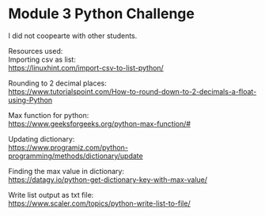 # Module 3 Python Challenge

I did not coopearte with other students.

Resources used:</br>
Importing csv as list:</br>
https://linuxhint.com/import-csv-to-list-python/

Rounding to 2 decimal places:</br>
https://www.tutorialspoint.com/How-to-round-down-to-2-decimals-a-float-using-Python

Max function for python:</br>
https://www.geeksforgeeks.org/python-max-function/#

Updating dictionary:</br>
https://www.programiz.com/python-programming/methods/dictionary/update

Finding the max value in dictionary:</br>
https://datagy.io/python-get-dictionary-key-with-max-value/

Write list output as txt file:</br>
https://www.scaler.com/topics/python-write-list-to-file/

